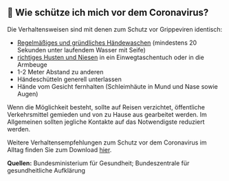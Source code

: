 ## 🧼 Wie schütze ich mich vor dem Coronavirus?

Die Verhaltensweisen sind mit denen zum Schutz vor Grippeviren identisch:

- [Regelmäßiges und gründliches Händewaschen](https://www.infektionsschutz.de/haendewaschen/) (mindestens 20 Sekunden unter laufendem Wasser mit Seife)
- [richtiges Husten und Niesen](https://www.infektionsschutz.de/haendewaschen/) in ein Einwegtaschentuch oder in die Armbeuge
- 1-2 Meter Abstand zu anderen
- Händeschütteln generell unterlassen
- Hände vom Gesicht fernhalten (Schleimhäute in Mund und Nase sowie Augen)

Wenn die Möglichkeit besteht, sollte auf Reisen verzichtet, öffentliche Verkehrsmittel gemieden und von zu Hause aus gearbeitet werden. Im Allgemeinen sollten jegliche Kontakte auf das Notwendigste reduziert werden.

Weitere Verhaltensempfehlungen zum Schutz vor dem Coronavirus im Alltag finden Sie zum Download [hier](https://www.infektionsschutz.de/fileadmin/infektionsschutz.de/Downloads/Merkblatt-Verhaltensempfehlungen-Coronavirus.pdf).

**Quellen:** Bundesministerium für Gesundheit; Bundeszentrale für gesundheitliche Aufklärung
